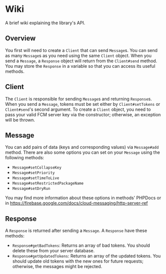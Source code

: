 # WikiA brief wiki explaining the library's API.## OverviewYou first will need to create a `Client` that can send `Message`s. You can send as many `Message`s as you need using the same `Client` object. When you send a `Message`, a `Response` object will return from the `Client#send` method. You may store the `Response` in a variable so that you can access its useful methods. ## ClientThe `Client` is responsible for sending `Message`s and returning `Response`s. When you send a `Message`, tokens must be set either by `Client#setTokens` or `Client#send`'s second argument. To create a `Client` object, you need to pass your valid FCM server key via the constructor; otherwise, an exception will be thrown. ## MessageYou can add pairs of data (keys and corresponding values) via `Message#add` method. There are also some options you can set on your `Message` using the following methods:* `Message#setCollapseKey`* `Message#setPriority`* `Message#setTimeToLive`* `Message#setRestrictedPackageName`* `Message#setDryRun`You may find more information about these options in methods' PHPDocs or in https://firebase.google.com/docs/cloud-messaging/http-server-ref## ResponseA `Response` is returned after sending a `Message`. A `Response` have these methods:* `Response#getBadTokens`: Returns an array of bad tokens. You should delete these from your server database.* `Response#getUpdatedTokens`: Returns an array of the updated tokens. You should update old tokens with the new ones for future requests; otherwise, the messages might be rejected.